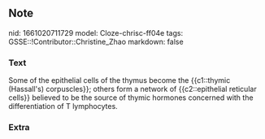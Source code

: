 ## Note
nid: 1661020711729
model: Cloze-chrisc-ff04e
tags: GSSE::!Contributor::Christine_Zhao
markdown: false

### Text
<div>
  <div>
    <div>
      <div>
        Some of the epithelial cells of the thymus become the
        {{c1::thymic (Hassall's) corpuscles}}; others form a
        network of {{c2::epithelial reticular cells}} believed to
        be the source of thymic hormones concerned with the
        differentiation of T lymphocytes.
      </div>
    </div>
  </div>
</div>

### Extra

